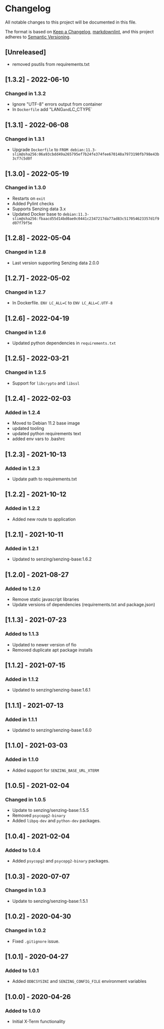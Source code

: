 # Changelog

All notable changes to this project will be documented in this file.

The format is based on [Keep a Changelog](https://keepachangelog.com/en/1.0.0/),
[markdownlint](https://dlaa.me/markdownlint/),
and this project adheres to [Semantic Versioning](https://semver.org/spec/v2.0.0.html).

## [Unreleased]

- removed psutils from requirements.txt

## [1.3.2] - 2022-06-10

### Changed in 1.3.2

- Ignore "UTF-8" errors output from container
- In `Dockerfile` add "LANG` and `LC_CTYPE`

## [1.3.1] - 2022-06-08

### Changed in 1.3.1

- Upgrade `Dockerfile` to `FROM debian:11.3-slim@sha256:06a93cbdd49a265795ef7b24fe374fee670148a7973190fb798e43b3cf7c5d0f`

## [1.3.0] - 2022-05-19

### Changed in 1.3.0

- Restarts on `exit`
- Added Pylint checks
- Supports Senzing data 3.x
- Updated Docker base to `debian:11.3-slim@sha256:fbaacd55d14bd0ae0c0441c2347217da77ad83c517054623357d1f9d07f79f5e`

## [1.2.8] - 2022-05-04

### Changed in 1.2.8

- Last version supporting Senzing data 2.0.0

## [1.2.7] - 2022-05-02

### Changed in 1.2.7

- In Dockerfile. `ENV LC_ALL=C` to `ENV LC_ALL=C.UTF-8`

## [1.2.6] - 2022-04-19

### Changed in 1.2.6

- Updated python dependencies in `requirements.txt`

## [1.2.5] - 2022-03-21

### Changed in 1.2.5

- Support for `libcrypto` and `libssl`

## [1.2.4] - 2022-02-03

### Added in 1.2.4

- Moved to Debian 11.2 base image
- updated tooling
- updated python requirements text
- added env vars to .bashrc

## [1.2.3] - 2021-10-13

### Added in 1.2.3

- Update path to requirements.txt

## [1.2.2] - 2021-10-12

### Added in 1.2.2

- Added new route to application

## [1.2.1] - 2021-10-11

### Added in 1.2.1

- Updated to senzing/senzing-base:1.6.2

## [1.2.0] - 2021-08-27

### Added to 1.2.0

- Remove static javascript libraries
- Update versions of dependencies (requirements.txt and package.json)

## [1.1.3] - 2021-07-23

### Added to 1.1.3

- Updated to newer version of fio
- Removed duplicate apt package installs

## [1.1.2] - 2021-07-15

### Added in 1.1.2

- Updated to senzing/senzing-base:1.6.1

## [1.1.1] - 2021-07-13

### Added in 1.1.1

- Updated to senzing/senzing-base:1.6.0

## [1.1.0] - 2021-03-03

### Added in 1.1.0

- Added support for `SENZING_BASE_URL_XTERM`

## [1.0.5] - 2021-02-04

### Changed in 1.0.5

- Update to senzing/senzing-base:1.5.5
- Removed `psycopg2-binary`
- Added `libpq-dev` and `python-dev` packages.

## [1.0.4] - 2021-02-04

### Added to 1.0.4

- Added `psycopg2` and `psycopg2-binary` packages.

## [1.0.3] - 2020-07-07

### Changed in 1.0.3

- Update to senzing/senzing-base:1.5.1

## [1.0.2] - 2020-04-30

### Changed in 1.0.2

- Fixed `.gitignore` issue.

## [1.0.1] - 2020-04-27

### Added to 1.0.1

- Added `ODBCSYSINI` and `SENZING_CONFIG_FILE` environment variables

## [1.0.0] - 2020-04-26

### Added to 1.0.0

- Initial X-Term functionality
